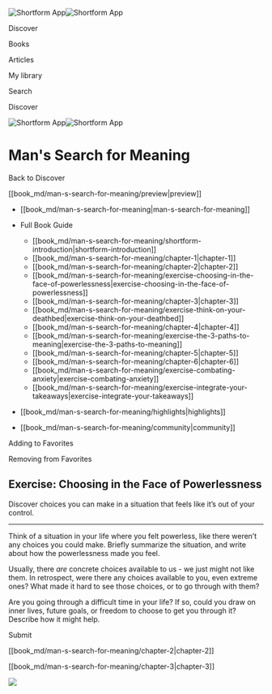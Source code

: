 ![Shortform App](/img/logo.36a2399e.svg)![Shortform App](/img/logo-dark.70c1b072.svg)

Discover

Books

Articles

My library

Search

Discover

![Shortform App](/img/logo.36a2399e.svg)![Shortform App](/img/logo-dark.70c1b072.svg)

# Man's Search for Meaning

Back to Discover

[[book_md/man-s-search-for-meaning/preview|preview]]

  * [[book_md/man-s-search-for-meaning|man-s-search-for-meaning]]
  * Full Book Guide

    * [[book_md/man-s-search-for-meaning/shortform-introduction|shortform-introduction]]
    * [[book_md/man-s-search-for-meaning/chapter-1|chapter-1]]
    * [[book_md/man-s-search-for-meaning/chapter-2|chapter-2]]
    * [[book_md/man-s-search-for-meaning/exercise-choosing-in-the-face-of-powerlessness|exercise-choosing-in-the-face-of-powerlessness]]
    * [[book_md/man-s-search-for-meaning/chapter-3|chapter-3]]
    * [[book_md/man-s-search-for-meaning/exercise-think-on-your-deathbed|exercise-think-on-your-deathbed]]
    * [[book_md/man-s-search-for-meaning/chapter-4|chapter-4]]
    * [[book_md/man-s-search-for-meaning/exercise-the-3-paths-to-meaning|exercise-the-3-paths-to-meaning]]
    * [[book_md/man-s-search-for-meaning/chapter-5|chapter-5]]
    * [[book_md/man-s-search-for-meaning/chapter-6|chapter-6]]
    * [[book_md/man-s-search-for-meaning/exercise-combating-anxiety|exercise-combating-anxiety]]
    * [[book_md/man-s-search-for-meaning/exercise-integrate-your-takeaways|exercise-integrate-your-takeaways]]
  * [[book_md/man-s-search-for-meaning/highlights|highlights]]
  * [[book_md/man-s-search-for-meaning/community|community]]



Adding to Favorites 

Removing from Favorites 

## Exercise: Choosing in the Face of Powerlessness

Discover choices you can make in a situation that feels like it’s out of your control.

* * *

Think of a situation in your life where you felt powerless, like there weren’t any choices you could make. Briefly summarize the situation, and write about how the powerlessness made you feel.

Usually, there _are_ concrete choices available to us - we just might not like them. In retrospect, were there any choices available to you, even extreme ones? What made it hard to see those choices, or to go through with them?

Are you going through a difficult time in your life? If so, could you draw on inner lives, future goals, or freedom to choose to get you through it? Describe how it might help.

Submit 

[[book_md/man-s-search-for-meaning/chapter-2|chapter-2]]

[[book_md/man-s-search-for-meaning/chapter-3|chapter-3]]

![](https://bat.bing.com/action/0?ti=56018282&Ver=2&mid=fa983195-250b-494b-a65a-dd8442b8f22b&sid=f30c5e70639211ee87d33f0876d93783&vid=f30c9700639211eeb3a75d830392c94f&vids=0&msclkid=N&pi=0&lg=en-US&sw=800&sh=600&sc=24&nwd=1&tl=Shortform%20%7C%20Book&p=https%3A%2F%2Fwww.shortform.com%2Fapp%2Fbook%2Fman-s-search-for-meaning%2Fexercise-choosing-in-the-face-of-powerlessness&r=&lt=350&evt=pageLoad&sv=1&rn=34937)
